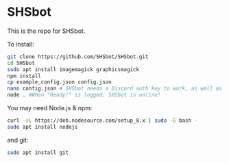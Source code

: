 # SHSbot

This is the repo for SHSbot.

To install:

```bash
git clone https://github.com/SHSbot/SHSbot.git
cd SHSbot
sudo apt install imagemagick graphicsmagick
npm install
cp example_config.json config.json
nano config.json # SHSbot needs a Discord auth key to work, as well as various other auth keys for other commands. Using nano or another editor, add in api keys.
node . #When "Ready!" is logged, SHSbot is online!
```

You may need Node.js & npm:

```bash
curl -sL https://deb.nodesource.com/setup_8.x | sudo -E bash -
sudo apt install nodejs
```

and git:

```bash
sudo apt install git
```

